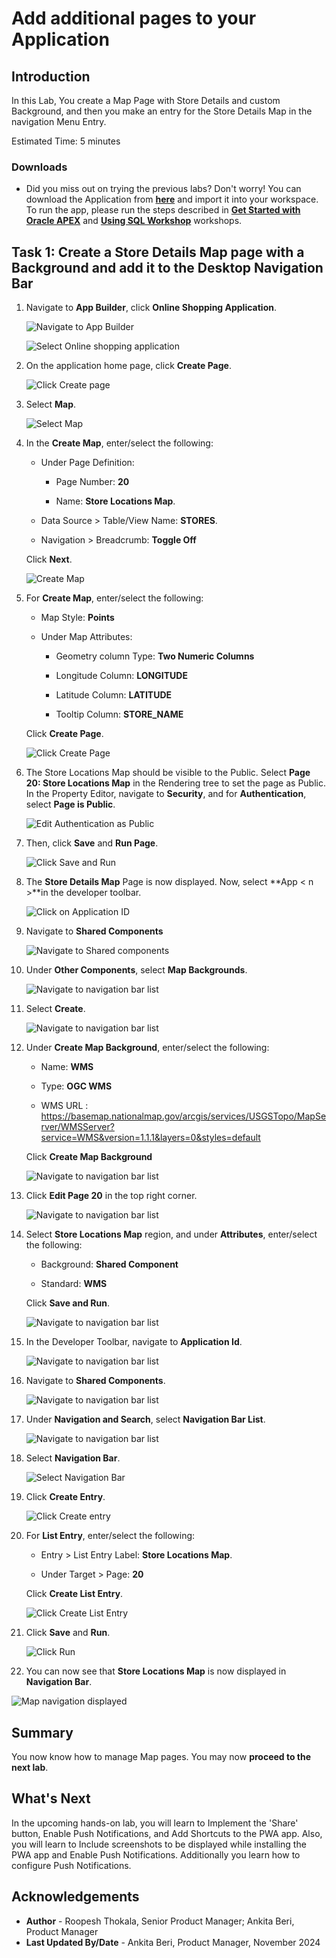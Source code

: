 # Add additional pages to your Application

## Introduction

In this Lab, You create a Map Page with Store Details and custom Background, and then you make an entry for the Store Details Map in the navigation Menu Entry.

Estimated Time: 5 minutes

### Downloads

- Did you miss out on trying the previous labs? Don't worry! You can download the Application from **[here](files/online-shopping-cart-12.sql)** and import it into your workspace. To run the app, please run the steps described in **[Get Started with Oracle APEX](https://livelabs.oracle.com/pls/apex/r/dbpm/livelabs/run-workshop?p210_wid=3509)** and **[Using SQL Workshop](https://livelabs.oracle.com/pls/apex/r/dbpm/livelabs/run-workshop?p210_wid=3524)** workshops.

## Task 1: Create a Store Details Map page with a Background and add it to the Desktop Navigation Bar

1. Navigate to **App Builder**, click **Online Shopping Application**.

    ![Navigate to App Builder](images/create-map1.png " ")

    ![Select Online shopping application](images/create-map2.png " ")

2. On the application home page, click **Create Page**.

    ![Click Create page](images/create-map3.png " ")

3. Select **Map**.

    ![Select Map](images/create-map4.png " ")

4. In the **Create Map**, enter/select the following:

    - Under Page Definition:

        - Page Number: **20**

        - Name: **Store Locations Map**.

    - Data Source > Table/View Name: **STORES**.

    - Navigation > Breadcrumb: **Toggle Off**

    Click **Next**.

    ![Create Map](images/create-map5.png " ")

5. For **Create Map**, enter/select the following:

    - Map Style: **Points**

    - Under Map Attributes:

        - Geometry column Type: **Two Numeric Columns**

        - Longitude Column: **LONGITUDE**

        - Latitude Column: **LATITUDE**

        - Tooltip Column: **STORE_NAME**

    Click **Create Page**.

    ![Click Create Page](images/create-map6.png " ")

6. The Store Locations Map should be visible to the Public. Select **Page 20: Store Locations Map** in the Rendering tree to set the page as Public. In the Property Editor, navigate to **Security**, and for **Authentication**, select **Page is Public**.

    ![Edit Authentication as Public](images/make-page-public.png)

7. Then, click **Save** and **Run Page**.

    ![Click Save and Run](images/save-runn.png " ")

8. The **Store Details Map** Page is now displayed. Now, select **App < n >**in the developer toolbar.

   ![Click on Application ID](images/run-map1.png " ")

9. Navigate to **Shared Components**

   ![Navigate to Shared components](images/customise-map1.png " ")

10. Under **Other Components**, select **Map Backgrounds**.

    ![Navigate to navigation bar list](images/map-back.png " ")

11. Select **Create**.

    ![Navigate to navigation bar list](images/map-back-create.png " ")

12. Under **Create Map Background**, enter/select the following:

      - Name: **WMS**

      - Type: **OGC WMS**

      - WMS URL : https://basemap.nationalmap.gov/arcgis/services/USGSTopo/MapServer/WMSServer?service=WMS&version=1.1.1&layers=0&styles=default

      Click **Create Map Background**

     ![Navigate to navigation bar list](images/map-back-create1.png " ")

13. Click **Edit Page 20** in the top right corner.

    ![Navigate to navigation bar list](images/map-back-create2.png " ")

14. Select **Store Locations Map** region, and under **Attributes**, enter/select the following:

     - Background: **Shared Component**

     - Standard: **WMS**

    Click **Save and Run**.

    ![Navigate to navigation bar list](images/map-back-create3.png " ")

15. In the Developer Toolbar, navigate to **Application Id**.

    ![Navigate to navigation bar list](images/wms-map.png " ")

16. Navigate to **Shared Components**.

    ![Navigate to navigation bar list](images/map-sc.png " ")

17. Under **Navigation and Search**, select **Navigation Bar List**.

    ![Navigate to navigation bar list](images/map-nav.png " ")

18. Select **Navigation Bar**.

    ![Select Navigation Bar](images/customise-map3.png " ")

19. Click **Create Entry**.

    ![Click Create entry](images/customise-map4.png " ")

20. For **List Entry**, enter/select the following:

    - Entry > List Entry Label: **Store Locations Map**.

    - Under Target > Page: **20**

    Click **Create List Entry**.

    ![Click Create List Entry](images/customise-map5.png " ")

21. Click **Save** and **Run**.

    ![Click Run](images/customise-map6.png " ")

22. You can now see that **Store Locations Map** is now displayed in **Navigation Bar**.

  ![Map navigation displayed](images/run-map2.png " ")

## Summary

You now know how to manage Map pages. You may now **proceed to the next lab**.

## What's Next

In the upcoming hands-on lab, you will learn to Implement the 'Share' button, Enable Push Notifications, and Add Shortcuts to the PWA app. Also, you will learn to Include screenshots to be displayed while installing the PWA app and Enable Push Notifications. Additionally you learn how to configure Push Notifications.

## Acknowledgements

- **Author** - Roopesh Thokala, Senior Product Manager; Ankita Beri, Product Manager
- **Last Updated By/Date** - Ankita Beri, Product Manager, November 2024
